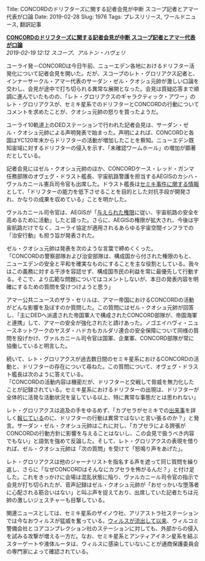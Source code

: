 Title: CONCORDのドリフターズに関する記者会見が中断 スコープ記者とアマー代表が口論
Date: 2019-02-28
Slug: 1976
Tags: プレスリリース, ワールドニュース, 翻訳記事

<p class="lead"><strong><a href="https://community.eveonline.com/news/news-channels/world-news/concord-press-conference-on-drifters-disrupted-by-shouting-match-between-scope-journalist-and-amarr-inner-circle-member/">CONCORDのドリフターズに関する記者会見が中断 スコープ記者とアマー代表が口論</a></strong><br/>
<em>2019-02-19 12:12 スコープ、アルトン・ハヴェリ</em></p>
<p>ユーライ発－CONCORDは今日午前、ニューエデン各地におけるドリフター活発化について記者会見を開いた。だが、スコープのレト・グロリアクス記者と、インナーサークル・アマー代表のサーダン・ゼル・クオシュ元帥が激しい口論を交わし、会見が途中で打ち切られる異常な展開となった。会見は質疑応答まで順調に進んでいたものの、「レト・グロリアクスのギャラクティック・アワー」のレト・グロリアクスが、セミキ星系でのドリフターとCONCORDの行動についてコメントを求めたことが、クオシュ元帥の怒りを買ったようだ。</p>
<p>ユーライ10軌道上のDEDステーションで行われた記者会見は、サーダン・ゼル・クオシュ元帥による声明発表で始まった。声明によれば、CONCORDと各国はYC120年末からドリフターの活動が増加したことを察知。ニューエデン既知宙域に対するドリフターの侵入を示す、「未確認ワームホール」の増加が顕著だとしている。</p>
<p>記者会見にはゼル・クオシュ元帥のほか、CONCORDケース・レッド・ガンマ任務部隊のオヴェグ・ドラスト艦長、宇宙航路警護を担当するAEGISのカシハ・ヴァルカニール憲兵司令官も出席した。ドラスト艦長は<a href="https://community.eveonline.com/news/news-channels/world-news/ishukone-and-cep-battle-saro-in-concord-assembly-over-dangerous-research-materials/">セミキ事件に関する情報</a>として、「ドリフターの能力を低下させることを目的とした対抗手段が開発され、かなりの成果を収めている」ことを明かした。</p>
<p>ヴァルカニール司令官は、AEGISが「<a href="https://community.eveonline.com/news/news-channels/world-news/aegis-concord-division-formed-to-bolster-spacelane-security-and-combat-hijackers/">与えられた権限</a>に従い、宇宙航路の安全を高めるために活動」したと語った。さらに、AEGISの権限が拡大され、今後は宇宙航路だけでなく、ユーライ協定が適用されるあらゆる宇宙空間インフラでの「治安行動」も担う旨が発表された。</p>
<p>ゼル・クオシュ元帥は発表を次のような言葉で締めくくった。<br/>
「CONCORDの警察部隊および治安部隊は、構成国から付された権限のもと、ニューエデンの安全と平和を確実なものにすることを主な役割としている。我々はこの義務に対する干渉を容認せず、構成国市民の利益を常に最優先して行動する。そこで、より広範な問題についてはコメントしないが、本日の発表内容を明確にするための質問を受けつけようと思う」</p>
<p>アマー公共ニュースのザラ・セリルは、アマー帝国におけるCONCORDの活動がどんな影響を及ぼすのか質問した。この質問にはゼル・クオシュ元帥が回答し、「主にDEDへ派遣された帝国軍人で構成されたCONCORD部隊が、帝国海軍と連携」して、アマーの安全が強化されたと請けあった。ノゴエイハヴィ・ニュースネットワークのヤスダ・ハドカもカルダリ連合の安全保障について同様の質問を投げかけ、ヴァルカニール司令官は国軍、企業軍、CONCORD部隊が常に協働していると明言した。</p>
<p>続いて、レト・グロリアクスが過去数日間のセミキ星系におけるCONCORDの活動と、ドリフターの存在について尋ねた。この質問について、オヴェグ・ドラスト艦長は次のように答えている。<br/>
「CONCORDの活動内容は機密だが、ドリフターと交戦して脅威を無力化したことが記録されている。セミキ星系におけるドリフターの出現は、ドリフターが全体的に活発な活動状況を呈している以上、特に異常な事態だとは思われない」</p>
<p>レト・グロリアクスは追及の手をゆるめず、「カプセラがセミキでの<a href="https://www.youtube.com/watch?v=KmZ6NwasqiA">出来事</a>を詳しく<a href="https://www.youtube.com/watch?v=fNZ24XDQzX8">報じている</a>のに、ドリフターの行動は異常ではないと言い張るのか？」と発言。サーダン・ゼル・クオシュ元帥はこれに対し、「カプセラによる誇張がCONCORDの行動方針に影響を与えることはないし、この会見で扱うべき内容でもない」と語気を強めて反論した。そして、レト・グロリアクスの表現を借りれば、ゼル・クオシュ元帥は「次の質問」を受けて「怒鳴り声をあげた」。</p>
<p>レト・グロリアクスは他のジャーナリストを指名する声を遮って同じ質問を繰り返し、さらに「なぜCONCORDはそんなにカプセラを怖がるんだ？」と付け足した。これをきっかけに会場は混乱状態に陥り、ヴァルカニール司令官の指示で会見が打ち切られたが、音声記録はゼル・クオシュ元帥が「おせっかいな堕落者に心配される筋合いはない」と叫ぶ声を捉えており、出席していた記者たちは元帥の激しいジェスチャーも目撃している。</p>
<p>関連ニュースとしては、セミキ星系のザイノウ社、アリアストラ社ステーションでは今なおウィルスが猛威を奮っている。<a href="https://community.eveonline.com/news/news-channels/world-news/semiki-zainou-biohazard-containment-compromised/">ウィルスが流出して以来</a>、ウィルコミ警備会社とコアコンプレクション社のステーションに対しても、外部からの侵入を試みる攻撃が増える一方だ。なお、セミキ星系とアンティアイネン星系を結ぶスターゲートや液体ルータは、ウィルスに感染していないことが通商保護委員会の専門家によって確認されている。</p>

